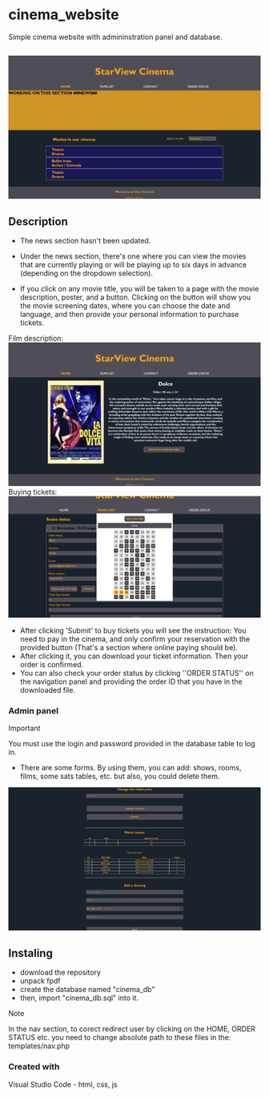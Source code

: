 # cinema_website
Simple cinema website with admininstration panel and database.

## 
![Webpage screenshot](screenshots/index.jpg?raw=true "Preview")

## Description

- The news section hasn't been updated. 
* Under the news section, there's one where you can view the movies that are currently playing or will be playing up to six days in advance (depending on the dropdown selection). 
+ If you click on any movie title, you will be taken to a page with the movie description, poster, and a button. Clicking on the button will show you the movie screening dates, where you can choose the date and language, and then provide your personal information to purchase tickets.

Film description:
![Webpage screenshot](screenshots/film_description.jpg?raw=true "Preview")  
Buying tickets:
![Webpage screenshot](screenshots/buy_ticket.jpg?raw=true "Preview")

- After clicking 'Submit' to buy tickets you will see the instruction: You need to pay in the cinema, and only confirm your reservation with the provided button (That's a section where online paying should be).
- After clicking it, you can download your ticket information. Then your order is confirmed. 
- You can also check your order status by clicking ''ORDER STATUS'' on the navigation panel and providing the order ID that you have in the downloaded file.


### Admin panel
> [!IMPORTANT]
> You must use the login and password provided in the database table to log in. 
- There are some forms. By using them, you can add: shows, rooms, films, some sats tables, etc. but also, you could delete them.

![Webpage screenshot](screenshots/admin.jpg?raw=true "Preview")

## Instaling

- download the repository
- unpack fpdf
- create the database named "cinema_db" 
- then, import "cinema_db.sql" into it.

> [!NOTE]
> In the nav section, to corect redirect user by clicking on the HOME, ORDER STATUS etc. you need to change absolute path to these files in the: templates/nav.php

### Created with

Visual Studio Code - html, css, js
